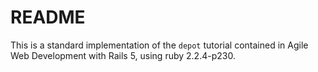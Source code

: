 # README

This is a standard implementation of the `depot` tutorial contained in Agile Web Development with Rails 5, using ruby 2.2.4-p230.
